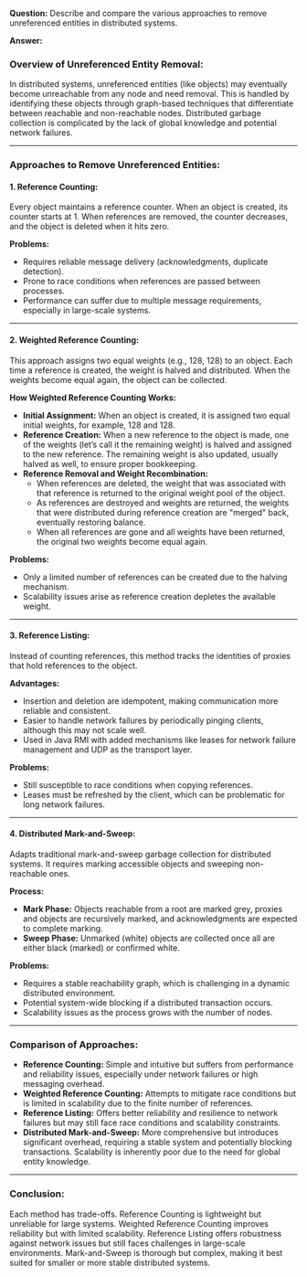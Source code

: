 **Question:** Describe and compare the various approaches to remove unreferenced entities in distributed systems.

**Answer:**

### Overview of Unreferenced Entity Removal:
In distributed systems, unreferenced entities (like objects) may eventually become unreachable from any node and need removal. This is handled by identifying these objects through graph-based techniques that differentiate between reachable and non-reachable nodes. Distributed garbage collection is complicated by the lack of global knowledge and potential network failures.

---

### Approaches to Remove Unreferenced Entities:

#### 1. Reference Counting:
Every object maintains a reference counter. When an object is created, its counter starts at 1. When references are removed, the counter decreases, and the object is deleted when it hits zero.

**Problems:**
- Requires reliable message delivery (acknowledgments, duplicate detection).
- Prone to race conditions when references are passed between processes.
- Performance can suffer due to multiple message requirements, especially in large-scale systems.

---

#### 2. Weighted Reference Counting:
This approach assigns two equal weights (e.g., 128, 128) to an object. Each time a reference is created, the weight is halved and distributed. When the weights become equal again, the object can be collected.

**How Weighted Reference Counting Works:**
- **Initial Assignment:** When an object is created, it is assigned two equal initial weights, for example, 128 and 128.
- **Reference Creation:** When a new reference to the object is made, one of the weights (let’s call it the remaining weight) is halved and assigned to the new reference. The remaining weight is also updated, usually halved as well, to ensure proper bookkeeping.
- **Reference Removal and Weight Recombination:**  
  - When references are deleted, the weight that was associated with that reference is returned to the original weight pool of the object.
  - As references are destroyed and weights are returned, the weights that were distributed during reference creation are "merged" back, eventually restoring balance.
  - When all references are gone and all weights have been returned, the original two weights become equal again.

**Problems:**
- Only a limited number of references can be created due to the halving mechanism.
- Scalability issues arise as reference creation depletes the available weight.

---

#### 3. Reference Listing:
Instead of counting references, this method tracks the identities of proxies that hold references to the object.

**Advantages:**
- Insertion and deletion are idempotent, making communication more reliable and consistent.
- Easier to handle network failures by periodically pinging clients, although this may not scale well.
- Used in Java RMI with added mechanisms like leases for network failure management and UDP as the transport layer.

**Problems:**
- Still susceptible to race conditions when copying references.
- Leases must be refreshed by the client, which can be problematic for long network failures.

---

#### 4. Distributed Mark-and-Sweep:
Adapts traditional mark-and-sweep garbage collection for distributed systems. It requires marking accessible objects and sweeping non-reachable ones.

**Process:**
- **Mark Phase:** Objects reachable from a root are marked grey, proxies and objects are recursively marked, and acknowledgments are expected to complete marking.
- **Sweep Phase:** Unmarked (white) objects are collected once all are either black (marked) or confirmed white.

**Problems:**
- Requires a stable reachability graph, which is challenging in a dynamic distributed environment.
- Potential system-wide blocking if a distributed transaction occurs.
- Scalability issues as the process grows with the number of nodes.

---

### Comparison of Approaches:
- **Reference Counting:** Simple and intuitive but suffers from performance and reliability issues, especially under network failures or high messaging overhead.
- **Weighted Reference Counting:** Attempts to mitigate race conditions but is limited in scalability due to the finite number of references.
- **Reference Listing:** Offers better reliability and resilience to network failures but may still face race conditions and scalability constraints.
- **Distributed Mark-and-Sweep:** More comprehensive but introduces significant overhead, requiring a stable system and potentially blocking transactions. Scalability is inherently poor due to the need for global entity knowledge.

---

### Conclusion:
Each method has trade-offs. Reference Counting is lightweight but unreliable for large systems. Weighted Reference Counting improves reliability but with limited scalability. Reference Listing offers robustness against network issues but still faces challenges in large-scale environments. Mark-and-Sweep is thorough but complex, making it best suited for smaller or more stable distributed systems.
